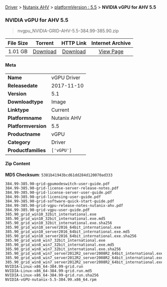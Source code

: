 
[Driver](/README.md)  >  [Nutanix AHV](/index/Driver/Nutanix_AHV.md)  >  [platformVersion : 5.5](/index/Driver/Nutanix_AHV/5.5.md)  >  **NVIDIA vGPU for AHV 5.5**


###    NVIDIA vGPU for AHV 5.5

> nvgpu_NVIDIA-GRID-AHV-5.5-384.99-385.90.zip   


| **File Size** | **Torrent**  | **HTTP Link** | **Internet Archive** |
|:-------------:|:------------:|:-------------:|:--------------------:|
| 1.01 GB |  [Download](https://archive.org/download/nvgpu_NVIDIA-GRID-AHV-5.5-384.99-385.90.zip/nvgpu_NVIDIA-GRID-AHV-5.5-384.99-385.90.zip_archive.torrent)       | [Download](https://archive.org/compress/nvgpu_NVIDIA-GRID-AHV-5.5-384.99-385.90.zip) | [View Page](https://archive.org/details/nvgpu_NVIDIA-GRID-AHV-5.5-384.99-385.90.zip)       |

#### Meta

<table>
<tr><td><strong>Name</strong></td><td>vGPU Driver</td></tr>
<tr><td><strong>Releasedate</strong></td><td>2017-11-10</td></tr>
<tr><td><strong>Version</strong></td><td>5.1</td></tr>
<tr><td><strong>Downloadtype</strong></td><td>Image</td></tr>
<tr><td><strong>Linktype</strong></td><td>Current</td></tr>
<tr><td><strong>Platformname</strong></td><td>Nutanix AHV</td></tr>
<tr><td><strong>Platformversion</strong></td><td>5.5</td></tr>
<tr><td><strong>Productname</strong></td><td>vGPU</td></tr>
<tr><td><strong>Category</strong></td><td>Driver</td></tr>
<tr><td><strong>Productfamilies</strong></td><td><code>['vGPU']</code></td></tr>
</table>

#### Zip Content

**MD5 Checksum**: `5381b41943bcd61dd284d120070ad333`

```text
384.99-385.90-grid-gpumodeswitch-user-guide.pdf
384.99-385.90-grid-license-server-release-notes.pdf
384.99-385.90-grid-license-server-user-guide.pdf
384.99-385.90-grid-licensing-user-guide.pdf
384.99-385.90-grid-software-quick-start-guide.pdf
384.99-385.90-grid-vgpu-release-notes-nutanix-ahv.pdf
384.99-385.90-grid-vgpu-user-guide.pdf
385.90_grid_win10_32bit_international.exe
385.90_grid_win10_32bit_international.exe.md5
385.90_grid_win10_32bit_international.exe.sha256
385.90_grid_win10_server2016_64bit_international.exe
385.90_grid_win10_server2016_64bit_international.exe.md5
385.90_grid_win10_server2016_64bit_international.exe.sha256
385.90_grid_win8_win7_32bit_international.exe
385.90_grid_win8_win7_32bit_international.exe.md5
385.90_grid_win8_win7_32bit_international.exe.sha256
385.90_grid_win8_win7_server2012R2_server2008R2_64bit_international.exe
385.90_grid_win8_win7_server2012R2_server2008R2_64bit_international.exe.md5
385.90_grid_win8_win7_server2012R2_server2008R2_64bit_international.exe.sha256
NVIDIA-Linux-x86_64-384.99-grid.run
NVIDIA-Linux-x86_64-384.99-grid.run.md5
NVIDIA-Linux-x86_64-384.99-grid.run.sha256
NVIDIA-vGPU-nutanix-5.5-384.99.x86_64.rpm
```
